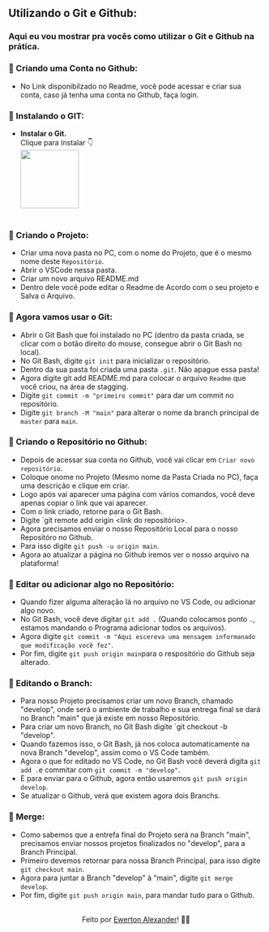 ## Utilizando o Git e Github:
### Aqui eu vou mostrar pra vocês como utilizar o Git e Github na prática.

### 📌 Criando uma Conta no Github:

* No Link disponibilzado no Readme, você pode acessar e criar sua conta, caso já tenha uma conta no Github, faça login.

### 📌 Instalando o GIT:

* <strong>Instalar o Git.</strong><br>Clique para Instalar 👇 <br>
[<img src="https://git-scm.com/images/logos/downloads/Git-Logo-1788C.png" width=115><br>](https://git-scm.com/downloads)<br>

### 📌 Criando o Projeto:

* Criar uma nova pasta no PC, com o nome do Projeto, que é o mesmo nome deste `Repositório`.
* Abrir o VSCode nessa pasta.
* Criar um novo arquivo README.md
* Dentro dele você pode editar o Readme de Acordo com o seu projeto e Salva o Arquivo.

### 📌 Agora vamos usar o Git:

* Abrir o Git Bash que foi instalado no PC (dentro da pasta criada, se clicar com o botão direito do mouse, consegue abrir o Git Bash no local).
* No Git Bash, digite `git init` para inicializar o repositório.
* Dentro da sua pasta foi criada uma pasta `.git`. Não apague essa pasta!
* Agora digite git add README.md para colocar o arquivo `Readme` que você criou, na área de stagging.
* Digite `git commit -m "primeiro commit"` para dar um commit no repositório.
* Digite `git branch -M "main"` para alterar o nome da branch principal de `master` para `main`.

### 📌 Criando o Repositório no Github:

* Depois de acessar sua conta no Github, você vai clicar em `Criar novo repositório`.
* Coloque onome no Projeto (Mesmo nome da Pasta Criada no PC), faça uma descrição e clique em criar.
* Logo após vai aparecer uma página com vários comandos, você deve apenas copiar o link que vai aparecer.
* Com o link criado, retorne para o Git Bash.
* Digite `git remote add origin <link do repositório>.
* Agora precisamos enviar o nosso Repositório Local para o nosso Repositóro no Github.
* Para isso digite `git push -u origin main`.
* Agora ao atualizar a página no Github iremos ver o nosso arquivo na plataforma!

### 📌 Editar ou adicionar algo no Repositório:

* Quando fizer alguma alteração lá no arquivo no VS Code, ou adicionar algo novo.
* No Git Bash, você deve digitar `git add .` (Quando colocamos ponto `.`, estamos mandando o Programa adicionar todos os arquivos).
* Agora digite  `git commit -m "Aqui escereva uma mensagem informanado que modificação você fez"`.
* Por fim, digite `git push origin main`para o  respositório do Github seja alterado.

### 📌 Editando o Branch:

* Para nosso Projeto precisamos criar um novo Branch, chamado "develop", onde será o ambiente de trabalho e sua entrega final se dará no Branch "main" que já existe em nosso Repositório.
* Para criar um novo Branch, no Git Bash digite `git checkout -b "develop".
* Quando fazemos isso, o Git Bash, já nos coloca automaticamente na nova Branch "develop", assim como o VS Code também.
* Agora o que for editado no VS Code, no Git Bash você deverá digita `git add .`e commitar com `git commit -m "develop"`.
* E para enviar para o Github, agora então usaremos `git push origin develop`.
* Se atualizar o Github, verá que existem agora dois Branchs.

### 📌 Merge:

* Como sabemos que a entrefa final do Projeto será na Branch "main", precisamos enviar nossos projetos finalizados no "develop", para a Branch Principal.
* Primeiro devemos retornar para nossa Branch Principal, para isso digite `git checkout main`.
* Agora para juntar a Branch "develop" à "main", digite `git merge develop`.
* Por fim, digite `git push origin main`, para mandar tudo para o Github.

<div align="center">

<br>Feito por <a href="https://www.linkedin.com/in/ewerton-alexander-780869232/" target="_blank">Ewerton Alexander</a>!
    <g-emoji class="g-emoji" alias="wave" fallback-src="https://github.githubassets.com/images/icons/emoji/unicode/1f44b.png">👨‍🚀</g-emoji><br>
  
 </div>
